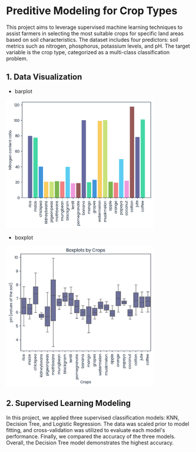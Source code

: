 # Preditive Modeling for Crop Types

This project aims to leverage supervised machine learning techniques to assist farmers in selecting the most suitable crops for specific land areas based on soil characteristics. The dataset includes four predictors: soil metrics such as nitrogen, phosphorus, potassium levels, and pH. The target variable is the crop type, categorized as a multi-class classification problem.

## 1. Data Visualization

* barplot
<img src="docs/barplot.png" width="400" />

* boxplot
<img src="docs/boxplot.png" width="400" />

## 2. Supervised Learning Modeling

In this project, we applied three supervised classification models: KNN, Decision Tree, and Logistic Regression. The data was scaled prior to model fitting, and cross-validation was utilized to evaluate each model's performance. Finally, we compared the accuracy of the three models. Overall, the Decision Tree model demonstrates the highest accuracy.
